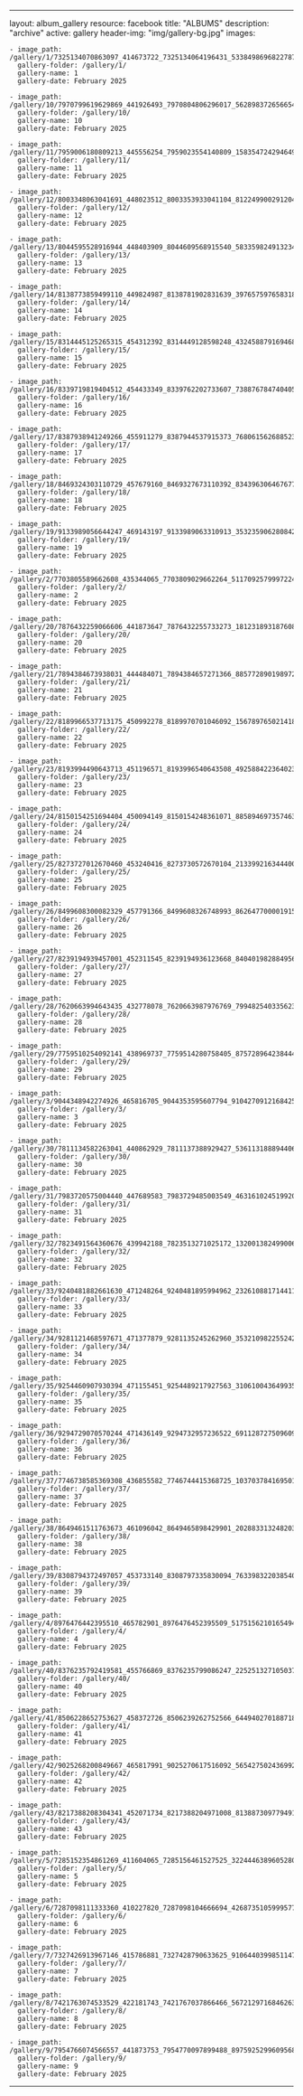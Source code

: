
---
layout: album_gallery
resource: facebook
title: "ALBUMS"
description: "archive"
active: gallery
header-img: "img/gallery-bg.jpg"
images:
    
    - image_path: /gallery/1/7325134070863097_414673722_7325134064196431_5338498696822787360_n.jpg
      gallery-folder: /gallery/1/
      gallery-name: 1
      gallery-date: February 2025
            
    - image_path: /gallery/10/7970799619629869_441926493_7970804806296017_562898372656654060_n.jpg
      gallery-folder: /gallery/10/
      gallery-name: 10
      gallery-date: February 2025
            
    - image_path: /gallery/11/7959006180809213_445556254_7959023554140809_1583547242946493156_n.jpg
      gallery-folder: /gallery/11/
      gallery-name: 11
      gallery-date: February 2025
            
    - image_path: /gallery/12/8003348063041691_448023512_8003353933041104_8122499002912049911_n.jpg
      gallery-folder: /gallery/12/
      gallery-name: 12
      gallery-date: February 2025
            
    - image_path: /gallery/13/8044595528916944_448403909_8044609568915540_5833598249132345520_n.jpg
      gallery-folder: /gallery/13/
      gallery-name: 13
      gallery-date: February 2025
            
    - image_path: /gallery/14/8138773859499110_449824987_8138781902831639_3976575976583188828_n.jpg
      gallery-folder: /gallery/14/
      gallery-name: 14
      gallery-date: February 2025
            
    - image_path: /gallery/15/8314445125265315_454312392_8314449128598248_432458879169468166_n.jpg
      gallery-folder: /gallery/15/
      gallery-name: 15
      gallery-date: February 2025
            
    - image_path: /gallery/16/8339719819404512_454433349_8339762202733607_7388767847404059574_n.jpg
      gallery-folder: /gallery/16/
      gallery-name: 16
      gallery-date: February 2025
            
    - image_path: /gallery/17/8387938941249266_455911279_8387944537915373_7680615626885237444_n.jpg
      gallery-folder: /gallery/17/
      gallery-name: 17
      gallery-date: February 2025
            
    - image_path: /gallery/18/8469324303110729_457679160_8469327673110392_8343963064676776602_n.jpg
      gallery-folder: /gallery/18/
      gallery-name: 18
      gallery-date: February 2025
            
    - image_path: /gallery/19/9133989056644247_469143197_9133989063310913_3532359062808421617_n.jpg
      gallery-folder: /gallery/19/
      gallery-name: 19
      gallery-date: February 2025
            
    - image_path: /gallery/2/7703805589662608_435344065_7703809029662264_511709257999722495_n.jpg
      gallery-folder: /gallery/2/
      gallery-name: 2
      gallery-date: February 2025
            
    - image_path: /gallery/20/7876432259066606_441873647_7876432255733273_1812318931876086353_n.jpg
      gallery-folder: /gallery/20/
      gallery-name: 20
      gallery-date: February 2025
            
    - image_path: /gallery/21/7894384673938031_444484071_7894384657271366_8857728901989728199_n.jpg
      gallery-folder: /gallery/21/
      gallery-name: 21
      gallery-date: February 2025
            
    - image_path: /gallery/22/8189966537713175_450992278_8189970701046092_1567897650214189192_n.jpg
      gallery-folder: /gallery/22/
      gallery-name: 22
      gallery-date: February 2025
            
    - image_path: /gallery/23/8193994490643713_451196571_8193996540643508_4925884223640233316_n.jpg
      gallery-folder: /gallery/23/
      gallery-name: 23
      gallery-date: February 2025
            
    - image_path: /gallery/24/8150154251694404_450094149_8150154248361071_8858946973574634154_n.jpg
      gallery-folder: /gallery/24/
      gallery-name: 24
      gallery-date: February 2025
            
    - image_path: /gallery/25/8273727012670460_453240416_8273730572670104_2133992163444009936_n.jpg
      gallery-folder: /gallery/25/
      gallery-name: 25
      gallery-date: February 2025
            
    - image_path: /gallery/26/8499608300082329_457791366_8499608326748993_8626477000019158067_n.jpg
      gallery-folder: /gallery/26/
      gallery-name: 26
      gallery-date: February 2025
            
    - image_path: /gallery/27/8239194939457001_452311545_8239194936123668_8404019828849562619_n.jpg
      gallery-folder: /gallery/27/
      gallery-name: 27
      gallery-date: February 2025
            
    - image_path: /gallery/28/7620663994643435_432778078_7620663987976769_7994825403356237563_n.jpg
      gallery-folder: /gallery/28/
      gallery-name: 28
      gallery-date: February 2025
            
    - image_path: /gallery/29/7759510254092141_438969737_7759514280758405_8757289642384442127_n.jpg
      gallery-folder: /gallery/29/
      gallery-name: 29
      gallery-date: February 2025
            
    - image_path: /gallery/3/9044348942274926_465816705_9044353595607794_910427091216842524_n.jpg
      gallery-folder: /gallery/3/
      gallery-name: 3
      gallery-date: February 2025
            
    - image_path: /gallery/30/7811134582263041_440862929_7811137388929427_536113188894406955_n.jpg
      gallery-folder: /gallery/30/
      gallery-name: 30
      gallery-date: February 2025
            
    - image_path: /gallery/31/7983720575004440_447689583_7983729485003549_4631610245199209616_n.jpg
      gallery-folder: /gallery/31/
      gallery-name: 31
      gallery-date: February 2025
            
    - image_path: /gallery/32/7823491564360676_439942188_7823513271025172_1320013824990064205_n.jpg
      gallery-folder: /gallery/32/
      gallery-name: 32
      gallery-date: February 2025
            
    - image_path: /gallery/33/9240481882661630_471248264_9240481895994962_232610881714411114_n.jpg
      gallery-folder: /gallery/33/
      gallery-name: 33
      gallery-date: February 2025
            
    - image_path: /gallery/34/9281121468597671_471377879_9281135245262960_3532109822552421668_n.jpg
      gallery-folder: /gallery/34/
      gallery-name: 34
      gallery-date: February 2025
            
    - image_path: /gallery/35/9254460907930394_471155451_9254489217927563_3106100436499352348_n.jpg
      gallery-folder: /gallery/35/
      gallery-name: 35
      gallery-date: February 2025
            
    - image_path: /gallery/36/9294729070570244_471436149_9294732957236522_6911287275096093420_n.jpg
      gallery-folder: /gallery/36/
      gallery-name: 36
      gallery-date: February 2025
            
    - image_path: /gallery/37/7746738585369308_436855582_7746744415368725_103703784169501459_n.jpg
      gallery-folder: /gallery/37/
      gallery-name: 37
      gallery-date: February 2025
            
    - image_path: /gallery/38/8649461511763673_461096042_8649465898429901_2028833132482035360_n.jpg
      gallery-folder: /gallery/38/
      gallery-name: 38
      gallery-date: February 2025
            
    - image_path: /gallery/39/8308794372497057_453733140_8308797335830094_7633983220385406295_n.jpg
      gallery-folder: /gallery/39/
      gallery-name: 39
      gallery-date: February 2025
            
    - image_path: /gallery/4/8976476442395510_465782901_8976476452395509_5175156210165494633_n.jpg
      gallery-folder: /gallery/4/
      gallery-name: 4
      gallery-date: February 2025
            
    - image_path: /gallery/40/8376235792419581_455766869_8376235799086247_2252513271050376902_n.jpg
      gallery-folder: /gallery/40/
      gallery-name: 40
      gallery-date: February 2025
            
    - image_path: /gallery/41/8506228652753627_458372726_8506239262752566_6449402701887183880_n.jpg
      gallery-folder: /gallery/41/
      gallery-name: 41
      gallery-date: February 2025
            
    - image_path: /gallery/42/9025268200849667_465817991_9025270617516092_5654275024369928869_n.jpg
      gallery-folder: /gallery/42/
      gallery-name: 42
      gallery-date: February 2025
            
    - image_path: /gallery/43/8217388208304341_452071734_8217388204971008_813887309779491760_n.jpg
      gallery-folder: /gallery/43/
      gallery-name: 43
      gallery-date: February 2025
            
    - image_path: /gallery/5/7285152354861269_411604065_7285156461527525_3224446389605280203_n.jpg
      gallery-folder: /gallery/5/
      gallery-name: 5
      gallery-date: February 2025
            
    - image_path: /gallery/6/7287098111333360_410227820_7287098104666694_4268735105999577687_n.jpg
      gallery-folder: /gallery/6/
      gallery-name: 6
      gallery-date: February 2025
            
    - image_path: /gallery/7/7327426913967146_415786881_7327428790633625_9106440399851147759_n.jpg
      gallery-folder: /gallery/7/
      gallery-name: 7
      gallery-date: February 2025
            
    - image_path: /gallery/8/7421763074533529_422181743_7421767037866466_567212971684626355_n.jpg
      gallery-folder: /gallery/8/
      gallery-name: 8
      gallery-date: February 2025
            
    - image_path: /gallery/9/7954766074566557_441873753_7954770097899488_8975925299609568408_n.jpg
      gallery-folder: /gallery/9/
      gallery-name: 9
      gallery-date: February 2025
            
---